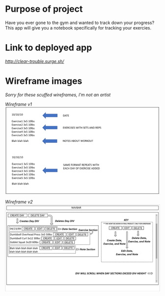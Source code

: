 # Purpose of project

Have you ever gone to the gym and wanted to track down your progress?
This app will give you a notebook specifically for tracking your exercies.

# Link to deployed app

_http://clear-trouble.surge.sh/_

# Wireframe images

_Sorry for these scuffed wireframes, I'm not an artist_

_Wireframe v1_
![](images_for_readme/mod3wireframe.png)

_Wireframe v2_
![](images_for_readme/mod3wireframeupdated.png)
